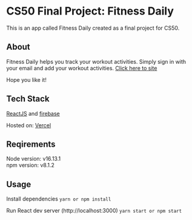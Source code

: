 # CS50 Final Project: Fitness Daily

This is an app called Fitness Daily created as a final project for CS50.

## About

Fitness Daily helps you track your workout activities. Simply sign in with your email and add your workout activities. [Click here to site](https://fitness-first-five.vercel.app/)

Hope you like it!

## Tech Stack

[ReactJS](https://reactjs.org/) and [firebase](https://firebase.google.com/)

Hosted on:
[Vercel](https://vercel.com/)

## Reqirements

Node version: v16.13.1\
npm version: v8.1.2

## Usage

Install dependencies
`yarn or npm install`

Run React dev server (http://localhost:3000)
`yarn start or npm start`
